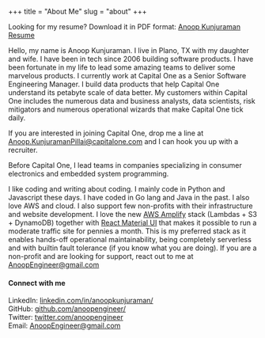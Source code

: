 +++
title = "About Me"
slug = "about"
+++

Looking for my resume? Download it in PDF format: [Anoop Kunjuraman Resume](/resume.pdf)

Hello, my name is Anoop Kunjuraman. I live in Plano, TX with my daughter and wife. I have been in tech since 2006 building software products. I have been fortunate in my life to lead some amazing teams to deliver some marvelous products. I currently work at Capital One as a Senior Software Engineering Manager. I  build data products that help Capital One understand its petabyte scale of data better. My customers within Capital One includes the numerous data and business analysts, data scientists, risk mitigators and numerous operational wizards that make Capital One tick daily.

If you are interested in joining Capital One, drop me a line at [Anoop.KunjuramanPillai@capitalone.com](mailto:Anoop.KunjuramanPillai@capitalone.com) and I can hook you up with a recruiter.

Before Capital One, I lead teams in companies specializing in consumer electronics and embedded system programming. 

I like coding and writing about coding. I mainly code in Python and Javascript these days. I have coded in Go lang and Java in the past. I also love AWS and cloud. I also support few non-profits with their infrastructure and website development. I love the new [AWS Amplify](https://docs.amplify.aws/) stack (Lambdas + S3 + DynamoDB) together with [React Material UI](https://material-ui.com/) that makes it possible to run a moderate traffic site for pennies a month. This is my preferred stack as it enables hands-off operational maintainability, being completely serverless and with builtin fault tolerance (if you know what you are doing). If you are a non-profit and are looking for support, react out to me at [AnoopEngineer@gmail.com](mailto:anoopengineer@gmail.com)

#### Connect with me
LinkedIn: [linkedin.com/in/anoopkunjuraman/](https://www.linkedin.com/in/anoopkunjuraman/)  
GitHub: [github.com/anoopengineer/](https://github.com/anoopengineer/)  
Twitter: [twitter.com/anoopengineer](https://twitter.com/anoopengineer)  
Email: [AnoopEngineer@gmail.com](mailto:anoopengineer@gmail.com)  